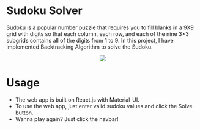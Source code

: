 # Sudoku Solver

Sudoku is a popular number puzzle that requires you to fill blanks in a 9X9 grid with digits so that each column, each row, and each of the nine 3×3 subgrids contains all of the digits from 1 to 9. In this project, I have implemented Backtracking Algorithm to solve the Sudoku.

<p align="center">
  <img src="https://user-images.githubusercontent.com/78139798/123629200-a3eac000-d831-11eb-96b5-a148d9f5f136.gif">
</p>

# Usage

- The web app is built on React.js with Material-UI.
- To use the web app, just enter valid sudoku values and click the Solve button.
- Wanna play again? Just click the navbar!
